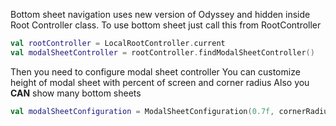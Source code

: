 Bottom sheet navigation uses new version of Odyssey and hidden inside 
Root Controller class. To use bottom sheet just call this from RootController

```kotlin
val rootController = LocalRootController.current
val modalSheetController = rootController.findModalSheetController()
```

Then you need to configure modal sheet controller
You can customize height of modal sheet with percent of screen and corner radius
Also you **CAN** show many bottom sheets

```kotlin
val modalSheetConfiguration = ModalSheetConfiguration(0.7f, cornerRadius = 16)
```